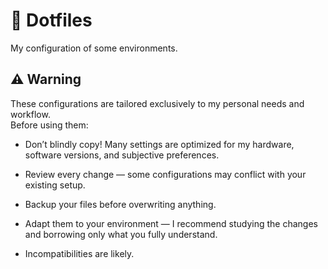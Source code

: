 # 🐧 Dotfiles
My configuration of some environments.

## ⚠️ Warning
These configurations are tailored exclusively to my personal needs and workflow.  
Before using them:

- Don’t blindly copy! Many settings are optimized for my hardware, software versions, and subjective preferences.

- Review every change — some configurations may conflict with your existing setup.

- Backup your files before overwriting anything.

- Adapt them to your environment — I recommend studying the changes and borrowing only what you fully understand.

- Incompatibilities are likely.
